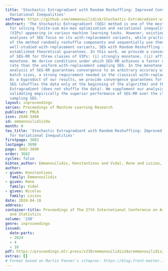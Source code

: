 ```yaml
---
title: 'Stochastic Extragradient with Random Reshuffling: Improved Convergence for
  Variational Inequalities'
software: https://github.com/emmanouilidisk/Stochastic-ExtraGradient-with-Random-Reshuffling
abstract: 'The Stochastic Extragradient (SEG) method is one of the most popular algorithms
  for solving finite-sum min-max optimization and variational inequality problems
  (VIPs) appearing in various machine learning tasks. However, existing convergence
  analyses of SEG focus on its with-replacement variants, while practical implementations
  of the method randomly reshuffle components and sequentially use them. Unlike the
  well-studied with-replacement variants, SEG with Random Reshuffling (SEG-RR) lacks
  established theoretical guarantees. In this work, we provide a convergence analysis
  of SEG-RR for three classes of VIPs: (i) strongly monotone, (ii) affine, and (iii)
  monotone. We derive conditions under which SEG-RR achieves a faster convergence
  rate than the uniform with-replacement sampling SEG. In the monotone setting, our
  analysis of SEG-RR guarantees convergence to an arbitrary accuracy without large
  batch sizes, a strong requirement needed in the classical with-replacement SEG.
  As a byproduct of our results, we provide convergence guarantees for Shuffle Once
  SEG (shuffles the data only at the beginning of the algorithm) and the Incremental
  Extragradient (does not shuffle the data). We supplement our analysis with experiments
  validating empirically the superior performance of SEG-RR over the classical with-replacement
  sampling SEG.'
layout: inproceedings
series: Proceedings of Machine Learning Research
publisher: PMLR
issn: 2640-3498
id: emmanouilidis24a
month: 0
tex_title: 'Stochastic Extragradient with Random Reshuffling: Improved Convergence
  for Variational Inequalities'
firstpage: 3682
lastpage: 3690
page: 3682-3690
order: 3682
cycles: false
bibtex_author: Emmanouilidis, Konstantinos and Vidal, Rene and Loizou, Nicolas
author:
- given: Konstantinos
  family: Emmanouilidis
- given: Rene
  family: Vidal
- given: Nicolas
  family: Loizou
date: 2024-04-18
address:
container-title: Proceedings of The 27th International Conference on Artificial Intelligence
  and Statistics
volume: '238'
genre: inproceedings
issued:
  date-parts:
  - 2024
  - 4
  - 18
pdf: https://proceedings.mlr.press/v238/emmanouilidis24a/emmanouilidis24a.pdf
extras: []
# Format based on Martin Fenner's citeproc: https://blog.front-matter.io/posts/citeproc-yaml-for-bibliographies/
---
```

